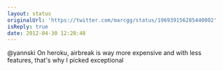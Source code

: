 ```yaml
---
layout: status
originalUrl: 'https://twitter.com/marcgg/status/196939156285440002'
isReply: true
date: 2012-04-30 12:28:48
---
```


@yannski On heroku, airbreak is way more expensive and with less features, that's why I picked exceptional
